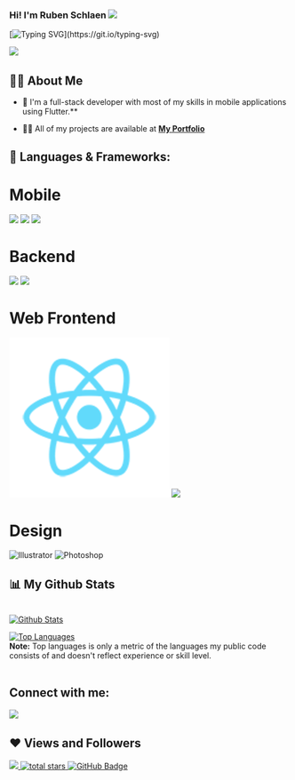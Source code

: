 ### Hi! I'm Ruben Schlaen <img src="https://media.giphy.com/media/hvRJCLFzcasrR4ia7z/giphy.gif" width="28">

[![Typing SVG](https://readme-typing-svg.demolab.com?font=Roboto+Mono&pause=1000&color=5BFF33&center=verdadero&vCenter=verdadero&width=500&lines=Flutter+mobile+developer.)](https://git.io/typing-svg)

<a href="#"><img src="https://www.altiria.com/wp-content/uploads/2021/12/desarrollador-300x261.png"/></a>


## 🙋‍♂️ About Me

- 🌱 I'm a full-stack developer with most of my skills in mobile applications using Flutter.**

- 👨‍💻 All of my projects are available at **[My Portfolio](https://github.com/gschlaen?tab=repositories)**


## 🚀 Languages & Frameworks:
# Mobile
<p align="left">
    <img src="![image](https://user-images.githubusercontent.com/85961518/226702695-5c4e9cb0-7287-4685-84f2-48339fb83933.png)"/>
    <img src="![image](https://user-images.githubusercontent.com/85961518/226703102-50f47b59-bc65-4bac-94e6-9f34710cbee6.png)"/>
    <img src="https://img.icons8.com/color/48/000000/kotlin.png"/>
    <br/>
</p>

# Backend
<p align="left">    
    <img src="![image](https://user-images.githubusercontent.com/85961518/226705538-61bbee03-c644-4176-a3ab-b625e1d1061d.png)"/>
    <img src="https://img.icons8.com/color/48/000000/nodejs.png"/>
</p>

# Web Frontend
<p align="left">
    <img src="https://raw.githubusercontent.com/github/explore/80688e429a7d4ef2fca1e82350fe8e3517d3494d/topics/react/react.png"/>
    <img src="https://img.icons8.com/color/48/000000/javascript.png"/>
</p>

# Design
<p align="left">
    <img alt="Illustrator" src="![image](https://user-images.githubusercontent.com/85961518/226720471-4d685e32-04fa-4d15-9bbf-fc9fc66b2796.png)"></a>
    <img alt="Photoshop" src="![image](https://user-images.githubusercontent.com/85961518/226720077-70458532-33f5-40fc-94cc-32e27e2b6744.png)"></a>
</p>


## 📊 My Github Stats

  <br/>
    <a href="https://github.com/gschlaen/github-readme-stats"><img alt="Github Stats" src="https://github-readme-stats.vercel.app/api?username=gschlaen&show_icons=true&count_private=true&theme=react&hide_border=true&bg_color=0D1117" /></a>
    
  <a href="https://github.com/gschlaen/github-readme-stats"><img alt="Top Languages" src="https://github-readme-stats.vercel.app/api/top-langs/?username=gschlaen&langs_count=8&count_private=true&layout=compact&theme=react&hide_border=true&bg_color=0D1117" /></a>
  <br/>
  <b>Note:</b> Top languages is only a metric of the languages my public code consists of and doesn't reflect experience or skill level.
<br/>
<br/>

## Connect with me:
<p align="left">
<a href = "https://www.linkedin.com/in/gschlaen/"><img src="https://img.icons8.com/fluent/48/000000/linkedin.png"/></a>
</p>

## ❤ Views and Followers
<a href=#>
    <img src="https://komarev.com/ghpvc/?username=gschlaen">
</a>
<a href="https://github.com/gschlaen?tab=repositories&sort=stargazers"><img src="https://img.shields.io/github/stars/gschlaen?color=E5F219&label=Total stars" alt="total stars">
</a>
<a href="https://github.com/gschlaen?tab=followers"><img src="https://img.shields.io/github/followers/gschlaen?label=Followers&style=social" alt="GitHub Badge">
</a>


<!--
**gschlaen/gschlaen** is a ✨ _special_ ✨ repository because its `README.md` (this file) appears on your GitHub profile.

Here are some ideas to get you started:

- 🔭 I’m currently working on ...
- 🌱 I’m currently learning ...
- 👯 I’m looking to collaborate on ...
- 🤔 I’m looking for help with ...
- 💬 Ask me about ...
- 📫 How to reach me: ...
- 😄 Pronouns: ...
- ⚡ Fun fact: ...
-->
